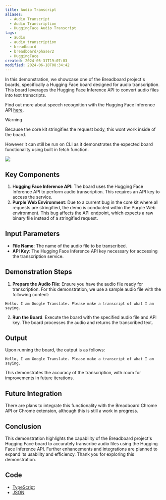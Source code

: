 ```yaml
---
title: Audio Transcript
aliases:
  - Audio Transcript
  - Audio Transcription
  - HuggingFace Audio Transcript
tags:
  - audio
  - audio_transcription
  - breadboard
  - breadboard/phase/2
  - HuggingFace
created: 2024-05-31T19:07:03
modified: 2024-06-18T08:34:42
---
```


In this demonstration, we showcase one of the Breadboard project's boards, specifically a Hugging Face board designed for audio transcription. This board leverages the Hugging Face Inference API to convert audio files into text transcripts.

Find out more about speech recognition with the Hugging Face Inference API [here](https://huggingface.co/docs/api-inference/detailed_parameters?code=js#automatic-speech-recognition-task). 

> [!WARNING]
> Because the core kit stringifies the request body, this wont work inside of the board.
>
> However it can still be run on CLI as it demonstrates the expected board functionality using built in fetch function.

![](https://youtu.be/PHNF026epos)

## Key Components

1. **Hugging Face Inference API**: The board uses the Hugging Face Inference API to perform audio transcription. This requires an API key to access the service.
2. **Purple Web Environment**: Due to a current bug in the core kit where all requests are stringified, the demo is conducted within the Purple Web environment. This bug affects the API endpoint, which expects a raw binary file instead of a stringified request.

## Input Parameters

- **File Name**: The name of the audio file to be transcribed.
- **API Key**: The Hugging Face Inference API key necessary for accessing the transcription service.

## Demonstration Steps

1. **Prepare the Audio File**: Ensure you have the audio file ready for transcription. For this demonstration, we use a sample audio file with the following content:

```
Hello. I am Google Translate. Please make a transcript of what I am saying.
```

2. **Run the Board**: Execute the board with the specified audio file and API key. The board processes the audio and returns the transcribed text.

## Output

Upon running the board, the output is as follows:

```
Hello, I am Google Translate. Please make a transcript of what I am saying.
```

This demonstrates the accuracy of the transcription, with room for improvements in future iterations.

## Future Integration

There are plans to integrate this functionality with the Breadboard Chrome API or Chrome extension, although this is still a work in progress.

## Conclusion

This demonstration highlights the capability of the Breadboard project's Hugging Face board to accurately transcribe audio files using the Hugging Face Inference API. Further enhancements and integrations are planned to expand its usability and efficiency. Thank you for exploring this demonstration.

## Code

- [TypeScript](https://github.com/ExaDev/breadboard-examples/blob/main/src/examples/audio-transcript/index.ts)
- [JSON](https://github.com/ExaDev/breadboard-examples/blob/main/src/examples/audio-transcript/graph.json)

<!--
## Breadboard Web

[Open in Breadboard Web](https://breadboard-ai.web.app/?board=https://raw.githubusercontent.com/ExaDev/breadboard-examples/main/src/examples/audio-transcript/graph.json)

### Preview Mode

<iframe src="https://breadboard-ai.web.app/?board=https://raw.githubusercontent.com/ExaDev/breadboard-examples/main/src/examples/audio-transcript/graph.json&embed" style="width: 100%; height: 500px; border: 0;"></iframe>

### Edit Mode

<iframe src="https://breadboard-ai.web.app/?board=https://raw.githubusercontent.com/ExaDev/breadboard-examples/main/src/examples/audio-transcript/graph.json" style="width: 100%; height: 500px; border: 0;"></iframe>
-->
